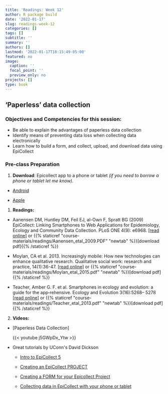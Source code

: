 ```yaml
---
title: 'Readings: Week 12'
author: R package build
date: '2022-01-17'
slug: readings-week-12
categories: []
tags: []
subtitle: ''
summary: ''
authors: []
lastmod: '2022-01-17T18:15:49-05:00'
featured: no
image:
  caption: ''
  focal_point: ''
  preview_only: no
projects: []
type: book
---
```



## ‘Paperless’ data collection
 
### Objectives and Competencies for this session:

* Be able to explain the advantages of paperless data collection
* Identify means of preventing data loss when collecting data electronically
* Learn how to build a form, and collect, upload, and download data using EpiCollect
 
  
### Pre-class Preparation

1. **Download**: Epicollect app to a phone or tablet _(if you need to borrow a phone or tablet let me know)._

* [Android](https://play.google.com/store/apps/details?id=uk.ac.imperial.epicollect.five&hl=en_US&gl=US)

* [Apple](https://apps.apple.com/us/app/epicollect5/id1183858199)

1. **Readings:** 

* Aanensen DM, Huntley DM, Feil EJ, al-Own F, Spratt BG (2009) EpiCollect: Linking Smartphones to Web Applications for Epidemiology, Ecology and Community Data Collection. PLoS ONE 4(9): e6968.  [[read online]](https://journals.plos.org/plosone/article?id=10.1371/journal.pone.0006968) or {{% staticref "course-materials/readings/Aanensen_etal_2009.PDF" "newtab" %}}[download pdf]{{% /staticref %}}

* Moylan, CA et al. 2013. Increasingly mobile: How new technologies can enhance qualitative research. Qualitative social work: research and practice, 14(1):36-47.  [[read online]](https://journals.sagepub.com/doi/10.1177/1473325013516988) or {{% staticref "course-materials/readings/Moylan_etal_2015.pdf" "newtab" %}}[download pdf]{{% /staticref %}}

* Teacher, Amber G. F. et al. Smartphones in ecology and evolution: a guide for the app‐rehensive. Ecology and Evolution 3(16):5268– 5278  [[read online]](https://onlinelibrary.wiley.com/doi/full/10.1002/ece3.888) or {{% staticref "course-materials/readings/Teacher_etal_2013.pdf" "newtab" %}}[download pdf]{{% /staticref %}}


2. **Videos:** 

* [Paperless Data Collection]

  {{< youtube j5GWpDx_Ytw >}}  


* Great tutorials by UConn's David Dickson  

    * [Intro to EpiCollect 5](https://kaltura.uconn.edu/playlist/dedicated/1_14lpwsw0/1_fmj06huc)  
            
    * [Creating an EpiCollect PROJECT](https://kaltura.uconn.edu/media/Creating+an+Epicollect+5+Project/1_853ybdbf)  
        
    * [Creating a FORM for your Epicollect Project](https://kaltura.uconn.edu/media/Creating+a+Form+in+Epicollect+5/1_inr7wxq8)  
        
    * [Collecting data in EpiCollect with your phone or tablet](https://kaltura.uconn.edu/media/Collecting+Data+With+Epicollect+5/1_kgzfddtp)  
  